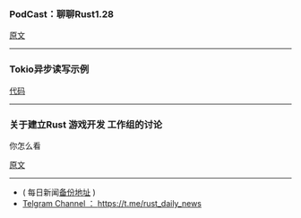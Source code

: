 ### PodCast：聊聊Rust1.28

[原文](https://newrustacean.com/show_notes/news/rust_1_28/)

---

### Tokio异步读写示例

[代码](https://github.com/vi/tokio-stdin-stdout)

---

### 关于建立Rust 游戏开发 工作组的讨论

你怎么看

[原文](https://internals.rust-lang.org/t/a-working-group-for-rust-game-development/8240)

---

- ( 每日新闻[备份地址](https://github.com/RustStudy/rust_daily_news) )
- [Telgram Channel ： https://t.me/rust_daily_news ](https://t.me/rust_daily_news )
